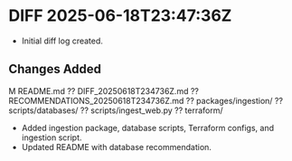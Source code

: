 # DIFF 2025-06-18T23:47:36Z


- Initial diff log created.


## Changes Added

 M README.md
?? DIFF_20250618T234736Z.md
?? RECOMMENDATIONS_20250618T234736Z.md
?? packages/ingestion/
?? scripts/databases/
?? scripts/ingest_web.py
?? terraform/
- Added ingestion package, database scripts, Terraform configs, and ingestion script.
- Updated README with database recommendation.

